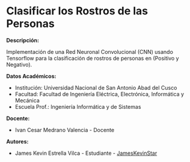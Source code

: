 # Clasificar los Rostros de las Personas

**Descripción:**

Implementación de una Red Neuronal Convolucional (CNN) usando Tensorflow para la clasificación de rostros de personas en (Positivo y Negativo).

**Datos Académicos:**
  - Institución: Universidad Nacional de San Antonio Abad del Cusco
  - Facultad: Facultad de Ingeniería Eléctrica, Electrónica, Informática y Mecánica
  - Escuela Prof.: Ingeniería Informática y de Sistemas
  
**Docente:**
  - Ivan Cesar Medrano Valencia - Docente
  
**Autores:**
  - James Kevin Estrella Vilca - Estudiante - [JamesKevinStar](https://github.com/JamesKevinStar)
